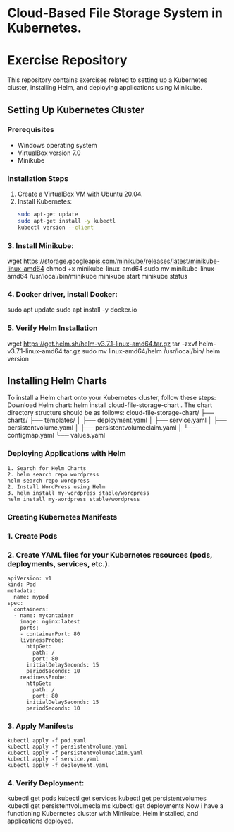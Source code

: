 # Cloud-Based File Storage System in Kubernetes.
# Exercise Repository

This repository contains exercises related to setting up a Kubernetes cluster, installing Helm, and deploying applications using Minikube.

## Setting Up Kubernetes Cluster

### Prerequisites

- Windows operating system
- VirtualBox version 7.0
- Minikube

### Installation Steps

1. Create a VirtualBox VM with Ubuntu 20.04.
2. Install Kubernetes:
   ```bash
   sudo apt-get update
   sudo apt-get install -y kubectl
   kubectl version --client

### 3. Install Minikube:
wget https://storage.googleapis.com/minikube/releases/latest/minikube-linux-amd64
chmod +x minikube-linux-amd64
sudo mv minikube-linux-amd64 /usr/local/bin/minikube
minikube start
minikube status
### 4. Docker driver, install Docker:
sudo apt update
sudo apt install -y docker.io
### 5. Verify Helm Installation
wget https://get.helm.sh/helm-v3.7.1-linux-amd64.tar.gz
tar -zxvf helm-v3.7.1-linux-amd64.tar.gz
sudo mv linux-amd64/helm /usr/local/bin/
helm version
## Installing Helm Charts
To install a Helm chart onto your Kubernetes cluster, follow these steps:
Download Helm chart:
helm install cloud-file-storage-chart .
The chart directory structure should be as follows:
cloud-file-storage-chart/
├── charts/
├── templates/
│   ├── deployment.yaml
│   ├── service.yaml
│   ├── persistentvolume.yaml
│   ├── persistentvolumeclaim.yaml
│   └── configmap.yaml
└── values.yaml


### Deploying Applications with Helm
```
1. Search for Helm Charts
2. helm search repo wordpress
helm search repo wordpress
2. Install WordPress using Helm
3. helm install my-wordpress stable/wordpress
helm install my-wordpress stable/wordpress
```
### Creating Kubernetes Manifests
### 1. Create Pods
### 2. Create YAML files for your Kubernetes resources (pods, deployments, services, etc.).
```
apiVersion: v1
kind: Pod
metadata:
  name: mypod
spec:
  containers:
  - name: mycontainer
    image: nginx:latest
    ports:
    - containerPort: 80
    livenessProbe:
      httpGet:
        path: /
        port: 80
      initialDelaySeconds: 15
      periodSeconds: 10
    readinessProbe:
      httpGet:
        path: /
        port: 80
      initialDelaySeconds: 15
      periodSeconds: 10
```


### 3. Apply Manifests
```
kubectl apply -f pod.yaml
kubectl apply -f persistentvolume.yaml
kubectl apply -f persistentvolumeclaim.yaml
kubectl apply -f service.yaml
kubectl apply -f deployment.yaml
```
### 4. Verify Deployment:
kubectl get pods
kubectl get services
kubectl get persistentvolumes
kubectl get persistentvolumeclaims
kubectl get deployments
Now i have a functioning Kubernetes cluster with Minikube, Helm installed, and applications deployed.
